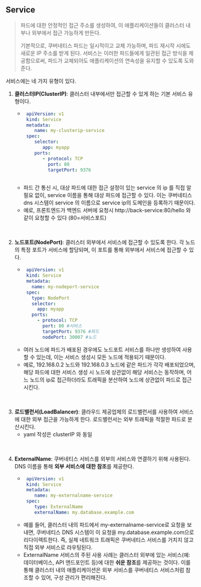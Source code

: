 ## Service

> 파드에 대한 안정적인 접근 주소를 생성하여, 이 애플리케이션들이 클러스터 내부나 외부에서 접근 가능하게 만든다.
> 
> 기본적으로, 쿠버네티스 파드는 일시적이고 교체 가능하며, 파드 재시작 시에도 새로운 IP 주소를 받게 된다. 서비스는 이러한 파드들에게 일관된 접근 방식을 제공함으로써, 파드가 교체되어도 애플리케이션의 연속성을 유지할 수 있도록 도와준다.

서비스에는 네 가지 유형이 있다.

1. **클러스터IP(ClusterIP)**: 클러스터 내부에서만 접근할 수 있게 하는 기본 서비스 유형이다.
   - ```yaml
      apiVersion: v1
      kind: Service
      metadata:
         name: my-clusterip-service
      spec:
         selector:
            app: myapp
         ports:
            - protocol: TCP
              port: 80
              targetPort: 9376
            
      ```
   - 파드 간 통신 시, 대상 파드에 대한 접근 설정이 있는 service 의 ip 를 직접 알 필요 없이, service 이름을 통해 대상 파드에 접근할 수 있다. 이는 쿠버네티스 dns 시스템이 service 의 이름으로 service ip의 도메인을 등록하기 때문이다.
   - 예로, 프론트엔드가 백엔드 서버에 요청시 http://back-service:80/hello 와 같이 요청할 수 있다 (80=서비스포트)
   
<br>

2. **노드포트(NodePort)**: 클러스터 외부에서 서비스에 접근할 수 있도록 한다. 각 노드의 특정 포트가 서비스에 할당되며, 이 포트를 통해 외부에서 서비스에 접근할 수 있다.
   - ```yaml
      apiVersion: v1
      kind: Service
      metadata:
        name: my-nodeport-service
      spec:
        type: NodePort
        selector:
          app: myapp
        ports:
          - protocol: TCP
            port: 80 #서비스
            targetPort: 9376 #파드
            nodePort: 30007 #노드
      ```
   - 여러 노드에 파드가 배포된 경우에도 노드포트 서비스를 하나만 생성하여 사용할 수 있는데, 이는 서비스 생성시 모든 노드에 적용되기 때문이다.
   - 예로, 192.168.0.2 노드와 192.168.0.3 노드에 같은 파드가 각각 배포되었으며, 해당 파드에 대한 서비스 생성 시 노드에 상관없이 해당 서비스는 동작하며, 어느 노드의 ip로 접근하더라도 트래픽을 분산하여 노드에 상관없이 파드로 접근시킨다.
   
<br> 

3. **로드밸런서(LoadBalancer)**: 클라우드 제공업체의 로드밸런서를 사용하여 서비스에 대한 외부 접근을 가능하게 한다. 로드밸런서는 외부 트래픽을 적절한 파드로 분산시킨다.
   - yaml 작성은 clusterIP 와 동일

<br> 

4. **ExternalName**: 쿠버네티스 서비스를 외부의 서비스와 연결하기 위해 사용된다. DNS 이름을 통해 **외부 서비스에 대한 참조**를 제공한다.<br>
   - ```yaml
      apiVersion: v1
      kind: Service
      metadata:
         name: my-externalname-service
      spec:
         type: ExternalName
         externalName: my.database.example.com
   
      ```
   - 예를 들어, 클러스터 내의 파드에서 my-externalname-service로 요청을 보내면, 쿠버네티스 DNS 시스템이 이 요청을 my.database.example.com으로 리다이렉트한다. 즉, 실제 네트워크 트래픽은 쿠버네티스 서비스를 거치지 않고 직접 외부 서비스로 라우팅된다. 
   - ExternalName 서비스의 주된 사용 사례는 클러스터 외부에 있는 서비스(예: 데이터베이스, API 엔드포인트 등)에 대한 **쉬운 참조**를 제공하는 것이다. 이를 통해 클러스터 내의 애플리케이션은 외부 서비스를 쿠버네티스 서비스처럼 참조할 수 있어, 구성 관리가 편리해진다.








